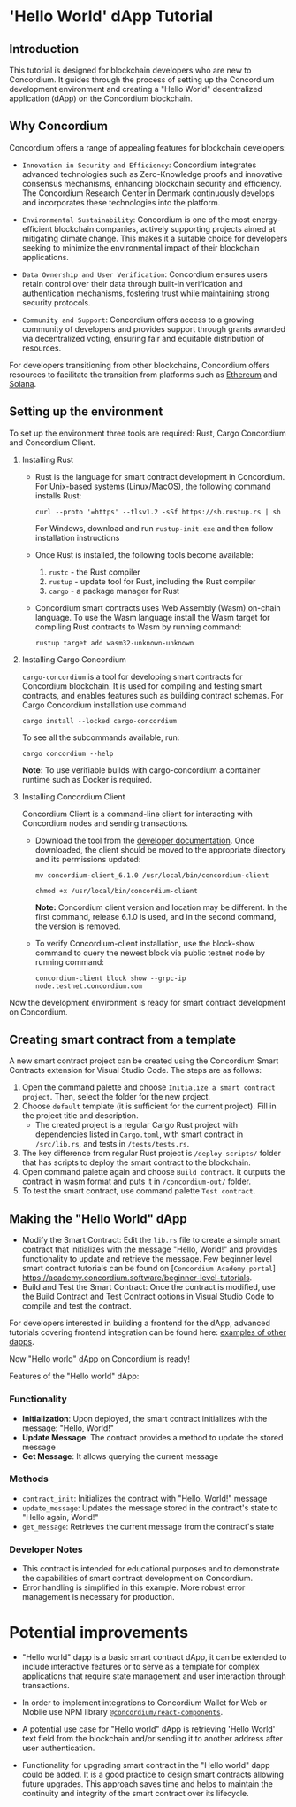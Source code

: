 # 'Hello World' dApp Tutorial

## Introduction

This tutorial is designed for blockchain developers who are new to Concordium. It guides through the process of setting up the Concordium development environment and creating a "Hello World" decentralized application (dApp) on the Concordium blockchain.

## Why Concordium

Concordium offers a range of appealing features for blockchain developers:

- `Innovation in Security and Efficiency`: Concordium integrates advanced technologies such as Zero-Knowledge proofs and innovative consensus mechanisms, enhancing blockchain security and efficiency. The Concordium Research Center in Denmark continuously develops and incorporates these technologies into the platform.

- `Environmental Sustainability`: Concordium is one of the most energy-efficient blockchain companies, actively supporting projects aimed at mitigating climate change. This makes it a suitable choice for developers seeking to minimize the environmental impact of their blockchain applications.

- `Data Ownership and User Verification`: Concordium ensures users retain control over their data through built-in verification and authentication mechanisms, fostering trust while maintaining strong security protocols.

- `Community and Support`: Concordium offers access to a growing community of developers and provides support through grants awarded via decentralized voting, ensuring fair and equitable distribution of resources.

For developers transitioning from other blockchains, Concordium offers resources to facilitate the transition from platforms such as [Ethereum](https://developer.concordium.software/en/mainnet/smart-contracts/onboarding-guide-ethereum-developers/faq.html) and [Solana](https://developer.concordium.software/en/mainnet/smart-contracts/onboarding-guide-solana-developers/faq.html).

<!-- how you can explain a complex project to a developer who is new to Concordium, expecting them to know what blockchain is.  -->

## Setting up the environment

To set up the environment three tools are required: Rust, Cargo Concordium and Concordium Client.  

1. Installing Rust
    - Rust is the language for smart contract development in Concordium. 
        For Unix-based systems (Linux/MacOS), the following command installs Rust:

        ```curl --proto '=https' --tlsv1.2 -sSf https://sh.rustup.rs | sh```

        For Windows, download and run `rustup-init.exe` and then follow installation instructions

    - Once Rust is installed, the following tools become available:
        1. `rustc` - the Rust compiler
        2. `rustup` - update tool for Rust, including the Rust compiler
        3. `cargo` - a package manager for Rust

    - Concordium smart contracts uses Web Assembly (Wasm) on-chain language. To use the Wasm language install the Wasm target for compiling Rust contracts to Wasm by running command: 

        ```rustup target add wasm32-unknown-unknown```

2. Installing Cargo Concordium

    `cargo-concordium` is a tool for developing smart contracts for Concordium blockchain. It is used for compiling and testing smart contracts, and enables features such as building contract schemas. For Cargo Concordium installation use command

	```cargo install --locked cargo-concordium```

    To see all the subcommands available, run:

    ```cargo concordium --help```

    **Note:** To use verifiable builds with cargo-concordium a container runtime such as Docker is required.

3. Installing Concordium Client

    Concordium Client is a command-line client for interacting with Concordium nodes and sending transactions.

    - Download the tool from the [developer documentation](https://developer.concordium.software/en/mainnet/net/installation/downloads.html#downloads). Once downloaded, the client should be moved to the appropriate directory and its permissions updated:

        ```mv concordium-client_6.1.0 /usr/local/bin/concordium-client```

        ```chmod +x /usr/local/bin/concordium-client```

        **Note:** Concordium client version and location may be different. In the first command, release 6.1.0 is used, and in the second command, the version is removed.

    - To verify Concordium-client installation, use the block-show command to query the newest block via public testnet node by running command:

        ```concordium-client block show --grpc-ip node.testnet.concordium.com```

Now the development environment is ready for smart contract development on Concordium.

## Creating smart contract from a template

A new smart contract project can be created using the Concordium Smart Contracts extension for Visual Studio Code. The steps are as follows:

1. Open the command palette and choose `Initialize a smart contract project`. Then, select the folder for the new project.
2. Choose `default` template (it is sufficient for the current project). Fill in the project title and description.
    - The created project is a regular Cargo Rust project with dependencies listed in `Cargo.toml`, with smart contract in `/src/lib.rs`, and tests in `/tests/tests.rs`.
3. The key difference from regular Rust project is `/deploy-scripts/` folder that has scripts to deploy the smart contract to the blockchain.
4. Open command palette again and choose `Build contract`. It outputs the contract in wasm format and puts it in `/concordium-out/` folder.
5. To test the smart contract, use command palette `Test contract`.

## Making the "Hello World" dApp

- Modify the Smart Contract: Edit the `lib.rs` file to create a simple smart contract that initializes with the message "Hello, World!" and provides functionality to update and retrieve the message. Few beginner level smart contract tutorials can be found on [`Concordium Academy portal`] https://academy.concordium.software/beginner-level-tutorials.
- Build and Test the Smart Contract: Once the contract is modified, use the Build Contract and Test Contract options in Visual Studio Code to compile and test the contract.

For developers interested in building a frontend for the dApp, advanced tutorials covering frontend integration can be found here: [examples of other dapps](https://developer.concordium.software/en/mainnet/net/guides/dapp-examples.html#dapp-examples).

Now "Hello world" dApp on Concordium is ready!

Features of the "Hello world" dApp:

### Functionality
- **Initialization**: Upon deployed, the smart contract initializes with the message: "Hello, World!"
- **Update Message**: The contract provides a method to update the stored message
- **Get Message**: It allows querying the current message

### Methods
- `contract_init`: Initializes the contract with "Hello, World!" message
- `update_message`: Updates the message stored in the contract's state to "Hello again, World!"
- `get_message`: Retrieves the current message from the contract's state

### Developer Notes
- This contract is intended for educational purposes and to demonstrate the capabilities of smart contract
  development on Concordium.
- Error handling is simplified in this example. More robust error management is necessary for production.

# Potential improvements 

<!-- write down any friction or improvements you think may be made to the developer experience in a separate note. -->

- "Hello world" dapp is a basic smart contract dApp, it can be extended to include interactive features or to serve as a template for complex applications that require state management and user interaction through transactions.

- In order to implement integrations to Concordium Wallet for Web or Mobile use NPM library [`@concordium/react-components`](https://www.npmjs.com/package/@concordium/react-components).

- A potential use case for "Hello world" dApp is retrieving 'Hello World' text field from the blockchain and/or sending it to another address after user authentication.

- Functionality for upgrading smart contract in the "Hello world" dapp could be added. It is a good practice to design smart contracts allowing future upgrades. This approach saves time and helps to maintain the continuity and integrity of the smart contract over its lifecycle.
